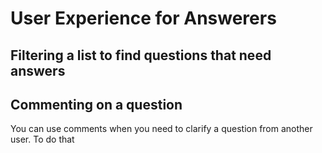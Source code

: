 # User Experience for Answerers

## Filtering a list to find questions that need answers

## Commenting on a question

You can use comments when you need to clarify a question from another user. To do that